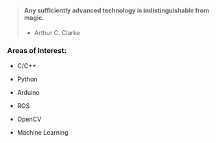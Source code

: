 > #### Any sufficiently advanced technology is indistinguishable from magic.
> - Arthur C. Clarke 
 
 
 
### Areas of Interest:

- C/C++

- Python

- Arduino

- ROS

- OpenCV

- Machine Learning
